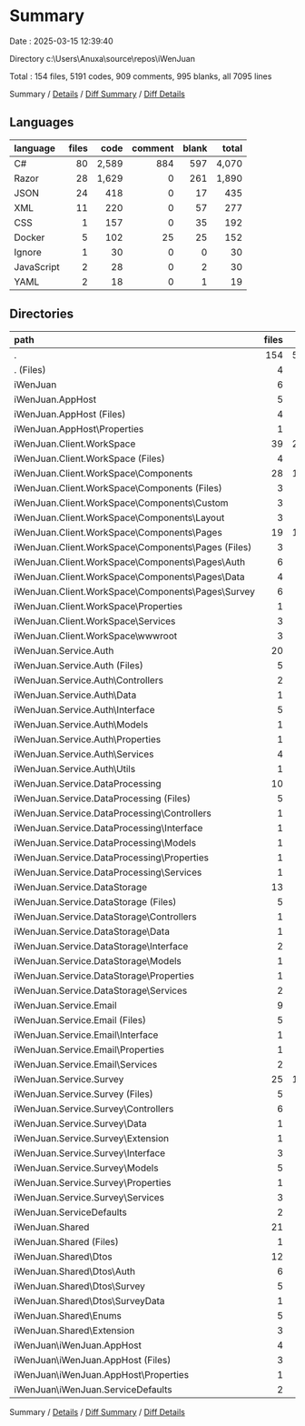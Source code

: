 # Summary

Date : 2025-03-15 12:39:40

Directory c:\\Users\\Anuxa\\source\\repos\\iWenJuan

Total : 154 files,  5191 codes, 909 comments, 995 blanks, all 7095 lines

Summary / [Details](details.md) / [Diff Summary](diff.md) / [Diff Details](diff-details.md)

## Languages
| language | files | code | comment | blank | total |
| :--- | ---: | ---: | ---: | ---: | ---: |
| C# | 80 | 2,589 | 884 | 597 | 4,070 |
| Razor | 28 | 1,629 | 0 | 261 | 1,890 |
| JSON | 24 | 418 | 0 | 17 | 435 |
| XML | 11 | 220 | 0 | 57 | 277 |
| CSS | 1 | 157 | 0 | 35 | 192 |
| Docker | 5 | 102 | 25 | 25 | 152 |
| Ignore | 1 | 30 | 0 | 0 | 30 |
| JavaScript | 2 | 28 | 0 | 2 | 30 |
| YAML | 2 | 18 | 0 | 1 | 19 |

## Directories
| path | files | code | comment | blank | total |
| :--- | ---: | ---: | ---: | ---: | ---: |
| . | 154 | 5,191 | 909 | 995 | 7,095 |
| . (Files) | 4 | 59 | 0 | 1 | 60 |
| iWenJuan | 6 | 207 | 44 | 50 | 301 |
| iWenJuan.AppHost | 5 | 86 | 7 | 13 | 106 |
| iWenJuan.AppHost (Files) | 4 | 54 | 7 | 13 | 74 |
| iWenJuan.AppHost\\Properties | 1 | 32 | 0 | 0 | 32 |
| iWenJuan.Client.WorkSpace | 39 | 2,010 | 20 | 339 | 2,369 |
| iWenJuan.Client.WorkSpace (Files) | 4 | 108 | 9 | 21 | 138 |
| iWenJuan.Client.WorkSpace\\Components | 28 | 1,629 | 0 | 261 | 1,890 |
| iWenJuan.Client.WorkSpace\\Components (Files) | 3 | 49 | 0 | 5 | 54 |
| iWenJuan.Client.WorkSpace\\Components\\Custom | 3 | 135 | 0 | 23 | 158 |
| iWenJuan.Client.WorkSpace\\Components\\Layout | 3 | 157 | 0 | 17 | 174 |
| iWenJuan.Client.WorkSpace\\Components\\Pages | 19 | 1,288 | 0 | 216 | 1,504 |
| iWenJuan.Client.WorkSpace\\Components\\Pages (Files) | 3 | 33 | 0 | 12 | 45 |
| iWenJuan.Client.WorkSpace\\Components\\Pages\\Auth | 6 | 505 | 0 | 73 | 578 |
| iWenJuan.Client.WorkSpace\\Components\\Pages\\Data | 4 | 314 | 0 | 62 | 376 |
| iWenJuan.Client.WorkSpace\\Components\\Pages\\Survey | 6 | 436 | 0 | 69 | 505 |
| iWenJuan.Client.WorkSpace\\Properties | 1 | 23 | 0 | 1 | 24 |
| iWenJuan.Client.WorkSpace\\Services | 3 | 65 | 11 | 19 | 95 |
| iWenJuan.Client.WorkSpace\\wwwroot | 3 | 185 | 0 | 37 | 222 |
| iWenJuan.Service.Auth | 20 | 589 | 244 | 128 | 961 |
| iWenJuan.Service.Auth (Files) | 5 | 134 | 31 | 24 | 189 |
| iWenJuan.Service.Auth\\Controllers | 2 | 138 | 60 | 33 | 231 |
| iWenJuan.Service.Auth\\Data | 1 | 14 | 0 | 4 | 18 |
| iWenJuan.Service.Auth\\Interface | 5 | 31 | 72 | 16 | 119 |
| iWenJuan.Service.Auth\\Models | 1 | 15 | 0 | 7 | 22 |
| iWenJuan.Service.Auth\\Properties | 1 | 31 | 0 | 0 | 31 |
| iWenJuan.Service.Auth\\Services | 4 | 179 | 54 | 35 | 268 |
| iWenJuan.Service.Auth\\Utils | 1 | 47 | 27 | 9 | 83 |
| iWenJuan.Service.DataProcessing | 10 | 287 | 64 | 60 | 411 |
| iWenJuan.Service.DataProcessing (Files) | 5 | 83 | 9 | 25 | 117 |
| iWenJuan.Service.DataProcessing\\Controllers | 1 | 32 | 0 | 12 | 44 |
| iWenJuan.Service.DataProcessing\\Interface | 1 | 6 | 0 | 3 | 9 |
| iWenJuan.Service.DataProcessing\\Models | 1 | 9 | 0 | 3 | 12 |
| iWenJuan.Service.DataProcessing\\Properties | 1 | 32 | 0 | 0 | 32 |
| iWenJuan.Service.DataProcessing\\Services | 1 | 125 | 55 | 17 | 197 |
| iWenJuan.Service.DataStorage | 13 | 304 | 108 | 63 | 475 |
| iWenJuan.Service.DataStorage (Files) | 5 | 104 | 13 | 27 | 144 |
| iWenJuan.Service.DataStorage\\Controllers | 1 | 91 | 40 | 11 | 142 |
| iWenJuan.Service.DataStorage\\Data | 1 | 10 | 0 | 3 | 13 |
| iWenJuan.Service.DataStorage\\Interface | 2 | 12 | 24 | 6 | 42 |
| iWenJuan.Service.DataStorage\\Models | 1 | 15 | 0 | 3 | 18 |
| iWenJuan.Service.DataStorage\\Properties | 1 | 31 | 0 | 0 | 31 |
| iWenJuan.Service.DataStorage\\Services | 2 | 41 | 31 | 13 | 85 |
| iWenJuan.Service.Email | 9 | 209 | 82 | 50 | 341 |
| iWenJuan.Service.Email (Files) | 5 | 93 | 13 | 25 | 131 |
| iWenJuan.Service.Email\\Interface | 1 | 5 | 10 | 2 | 17 |
| iWenJuan.Service.Email\\Properties | 1 | 31 | 0 | 0 | 31 |
| iWenJuan.Service.Email\\Services | 2 | 80 | 59 | 23 | 162 |
| iWenJuan.Service.Survey | 25 | 1,020 | 305 | 190 | 1,515 |
| iWenJuan.Service.Survey (Files) | 5 | 102 | 24 | 28 | 154 |
| iWenJuan.Service.Survey\\Controllers | 6 | 283 | 96 | 57 | 436 |
| iWenJuan.Service.Survey\\Data | 1 | 40 | 0 | 8 | 48 |
| iWenJuan.Service.Survey\\Extension | 1 | 76 | 0 | 4 | 80 |
| iWenJuan.Service.Survey\\Interface | 3 | 49 | 146 | 31 | 226 |
| iWenJuan.Service.Survey\\Models | 5 | 77 | 0 | 20 | 97 |
| iWenJuan.Service.Survey\\Properties | 1 | 31 | 0 | 0 | 31 |
| iWenJuan.Service.Survey\\Services | 3 | 362 | 39 | 42 | 443 |
| iWenJuan.ServiceDefaults | 2 | 93 | 23 | 27 | 143 |
| iWenJuan.Shared | 21 | 327 | 12 | 74 | 413 |
| iWenJuan.Shared (Files) | 1 | 7 | 0 | 3 | 10 |
| iWenJuan.Shared\\Dtos | 12 | 157 | 6 | 40 | 203 |
| iWenJuan.Shared\\Dtos\\Auth | 6 | 70 | 6 | 22 | 98 |
| iWenJuan.Shared\\Dtos\\Survey | 5 | 78 | 0 | 16 | 94 |
| iWenJuan.Shared\\Dtos\\SurveyData | 1 | 9 | 0 | 2 | 11 |
| iWenJuan.Shared\\Enums | 5 | 92 | 0 | 15 | 107 |
| iWenJuan.Shared\\Extension | 3 | 71 | 6 | 16 | 93 |
| iWenJuan\\iWenJuan.AppHost | 4 | 114 | 21 | 23 | 158 |
| iWenJuan\\iWenJuan.AppHost (Files) | 3 | 85 | 21 | 22 | 128 |
| iWenJuan\\iWenJuan.AppHost\\Properties | 1 | 29 | 0 | 1 | 30 |
| iWenJuan\\iWenJuan.ServiceDefaults | 2 | 93 | 23 | 27 | 143 |

Summary / [Details](details.md) / [Diff Summary](diff.md) / [Diff Details](diff-details.md)
